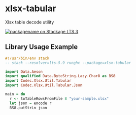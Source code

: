 # xlsx-tabular
Xlsx table decode utility

[![packagename on Stackage LTS 3](http://stackage.org/package/xlsx-tabular/badge/lts)](http://stackage.org/lts/package/xlsx-tabular)

## Library Usage Example

```haskell
#!/usr/bin/env stack
-- stack --resolver=lts-5.9 runghc --package=xlsx-tabular

import Data.Aeson
import qualified Data.ByteString.Lazy.Char8 as BS8
import Codec.Xlsx.Util.Tabular
import Codec.Xlsx.Util.Tabular.Json

main = do
  r <- toTableRowsFromFile 8 "your-sample.xlsx"
  let json = encode r
  BS8.putStrLn json
```
